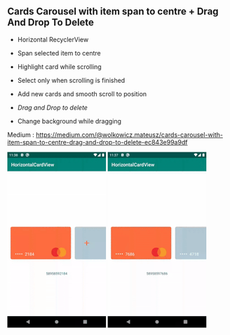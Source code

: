 ## Cards Carousel with item span to centre + Drag And Drop To Delete

* Horizontal RecyclerView
* Span selected item to centre
* Highlight card while scrolling
* Select only when scrolling is finished
* Add new cards and smooth scroll to position

* _Drag and Drop to delete_
* Change background while dragging

Medium : https://medium.com/@wolkowicz.mateusz/cards-carousel-with-item-span-to-centre-drag-and-drop-to-delete-ec843e99a9df

![carousel](gifs/carousel.gif)
![draganddrop](gifs/dragandgrop.gif)